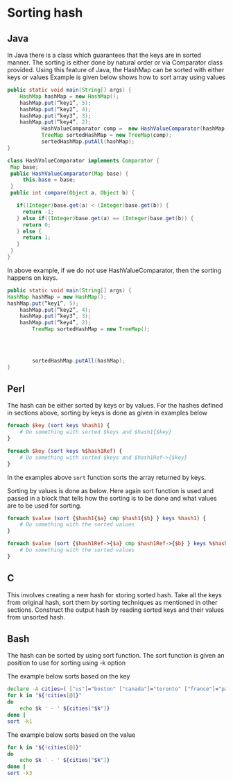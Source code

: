 # Sorting hash

## Java

In Java there is a class which guarantees that the keys are in sorted manner. The sorting is either done by natural order or via Comparator class provided. Using this feature of Java, the HashMap can be sorted with either keys or values
Example is given below shows how to sort array using values

```java
public static void main(String[] args) {
	HashMap hashMap = new HashMap();
	hashMap.put(“key1”, 5);
	hashMap.put(“key2”, 4);
	hashMap.put(“key3”, 3);
	hashMap.put(“key4”, 2);
           HashValueComparator comp =  new HashValueComparator(hashMap);
           TreeMap sortedHashMap = new TreeMap(comp);
           sortedHashMap.putAll(hashMap);
}

class HashValueComparator implements Comparator {
 Map base;
 public HashValueComparator(Map base) {
     this.base = base;
 }
 public int compare(Object a, Object b) {

   if((Integer)base.get(a) < (Integer)base.get(b)) {
     return -1;
   } else if((Integer)base.get(a) == (Integer)base.get(b)) {
     return 0;
   } else {
     return 1;
   }
 }
}
```

In above example, if we do not use HashValueComparator, then the sorting happens on keys.

```java
public static void main(String[] args) {
HashMap hashMap = new HashMap();
hashMap.put(“key1”, 5);
	hashMap.put(“key2”, 4);
	hashMap.put(“key3”, 3);
	hashMap.put(“key4”, 2);
       	TreeMap sortedHashMap = new TreeMap();

	
	

       	sortedHashMap.putAll(hashMap);
}
```

## Perl
The hash can be either sorted by keys or by values.
For the hashes defined in sections above, sorting by keys is done as given in examples below

```perl
foreach $key (sort keys %hash1) {
    # Do something with sorted $keys and $hash1{$key}
}

foreach $key (sort keys %$hash1Ref) {
    # Do something with sorted $keys and $hash1Ref->{$key}
}
```

In the examples above ```sort``` function sorts the array returned by keys.

Sorting by values is done as below. Here again sort function is used and passed in a block that tells how the sorting is to be done and what values are to be used for sorting.

```perl
foreach $value (sort {$hash1{$a} cmp $hash1{$b} } keys %hash1) {
    # Do something with the sorted values
}

foreach $value (sort {$hash1Ref->{$a} cmp $hash1Ref->{$b} } keys %$hash1Ref) {
    # Do something with the sorted values
}
```

## C
This involves creating a new hash for storing sorted hash. Take all the keys from original hash, sort them by sorting techniques as mentioned in other sections. Construct the output hash by reading sorted keys and their values from unsorted hash.

## Bash

The hash can be sorted by using sort function. The sort function is given an position to use for sorting using -k option

The example below sorts based on the key

```bash
declare -A cities=( ["us"]="boston" ["canada"]="toronto" ["france"]="paris" ["England"]="london" )
for k in "${!cities[@]}"
do
	echo $k ' - ' ${cities["$k"]}
done |
sort -k1
```

The example below sorts based on the value

```bash
for k in "${!cities[@]}"
do
	echo $k ' - ' ${cities["$k"]}
done |
sort -k3
```
